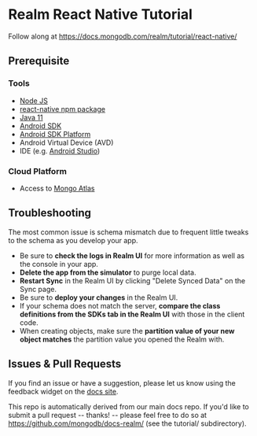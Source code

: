 # Realm React Native Tutorial

Follow along at https://docs.mongodb.com/realm/tutorial/react-native/

## Prerequisite

### Tools
- [Node JS](https://nodejs.org/en/download/)
- [react-native npm package](https://www.npmjs.com/package/react-native)
- [Java 11](https://adoptium.net/?variant=openjdk11&jvmVariant=hotspot)
- [Android SDK](https://developer.android.com/about/versions/12/setup-sdk)
- [Android SDK Platform](https://developer.android.com/about/versions/12/setup-sdk)
- Android Virtual Device (AVD)
- IDE (e.g. [Android Studio](https://developer.android.com/studio))

### Cloud Platform
- Access to [Mongo Atlas](https://cloud.mongodb.com/)

## Troubleshooting

The most common issue is schema mismatch due to frequent little tweaks to the
schema as you develop your app.

- Be sure to **check the logs in Realm UI** for more information as well as the console in your app.
- **Delete the app from the simulator** to purge local data.
- **Restart Sync** in the Realm UI by clicking "Delete Synced Data" on the Sync page.
- Be sure to **deploy your changes** in the Realm UI.
- If your schema does not match the server, **compare the class definitions from the SDKs tab in the Realm UI** with those in the client code.
- When creating objects, make sure the **partition value of your new object matches** the partition value you opened the Realm with.

## Issues & Pull Requests

If you find an issue or have a suggestion, please let us know using the feedback
widget on the [docs site](http://docs.mongodb.com/realm/tutorial).

This repo is automatically derived from our main docs repo. If you'd like to
submit a pull request -- thanks! -- please feel free to do so at
https://github.com/mongodb/docs-realm/ (see the tutorial/ subdirectory).

